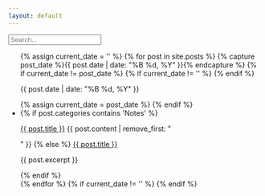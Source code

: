 ```yaml
---
layout: default
---
```


<div class="searchInput">
  <input type="text" id="search-input" placeholder="Search...">
    <p id="p-result-count" style="margin-top: 0px;"><span id="result-count"></span></p>
    <div class="resultBox">
      <!-- here list are inserted from javascript -->
  </div>
</div>

<ul id="post-list">
  {% assign current_date = '' %}
  {% for post in site.posts %}
    {% capture post_date %}{{ post.date | date: "%B %d, %Y" }}{% endcapture %}
    {% if current_date != post_date %}
      {% if current_date != '' %}
      {% endif %}
      <div class="date-separator"><p>{{ post.date | date: "%B %d, %Y" }}</p></div>
    {% assign current_date = post_date %}
    {% endif %}
    <li class="post-item" data-tags="{{ post.tags | join: ' ' }}" data-categories="{{ post.categories | join: ' ' }}">
      {% if post.categories contains 'Notes' %}
       <p><a class="title" href="{{ site.baseurl }}{{ post.url | xml_escape }}">{{ post.title }}</a> {{ post.content | remove_first: "<p>" }}
      {% else %}
       <a href="{{ site.baseurl }}{{ post.url | xml_escape }}">{{ post.title }}</a>
        <p>{{ post.excerpt }}</p>
      {% endif %}
    </li>
  {% endfor %}
  {% if current_date != '' %}
  {% endif %}
</ul>


<script>
document.addEventListener('DOMContentLoaded', function () {
  const searchInput = document.getElementById('search-input');
  const resultBox = document.querySelector('.resultBox');
  const postItems = document.querySelectorAll('.post-item');
  const dateSeparators = document.querySelectorAll('.date-separator');

  searchInput.addEventListener('input', function () {
    const searchQuery = searchInput.value.toLowerCase();

    postItems.forEach(postItem => {
      const titleElement = postItem.querySelector('a');
      const contentElement = postItem.querySelector('p');
      if (!titleElement || !contentElement) {
        return;
      }

      const titleText = titleElement.textContent.toLowerCase();
      const contentText = contentElement.textContent.toLowerCase();

      const isVisible = (
        titleText.includes(searchQuery) ||
        contentText.includes(searchQuery)
      );

      const titleHighlighted = isVisible ? highlightMatch(titleText, searchQuery) : titleText;
      const contentHighlighted = isVisible ? highlightMatch(contentText, searchQuery) : contentText;

      titleElement.innerHTML = titleHighlighted;
      contentElement.innerHTML = contentHighlighted;

      postItem.style.display = isVisible ? 'block' : 'none';
    });

    dateSeparators.forEach(separator => {
      const associatedPosts = separator.nextElementSibling.querySelectorAll('.post-item');
      const visibleAssociatedPosts = Array.from(associatedPosts).filter(postItem => postItem.style.display !== 'none');
      separator.style.display = visibleAssociatedPosts.length > 0 ? 'block' : 'none';
    });
  });
});
</script>
<script src="/js/suggest.js"></script>
